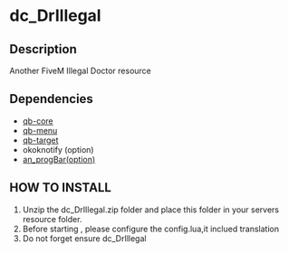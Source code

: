 # dc_DrIllegal

## Description
Another FiveM Illegal Doctor resource


## Dependencies 
  - [qb-core](https://github.com/qbcore-framework/qb-core)
  - [qb-menu](https://github.com/qbcore-framework/qb-menu)
  - [qb-target](https://github.com/qbcore-framework/qb-target)
  - okoknotify (option)
  - [an_progBar(option)](https://github.com/aymannajim/an_progBar)

## HOW TO INSTALL
1. Unzip the dc_DrIllegal.zip folder and place this folder in your servers resource folder.
2. Before starting , please configure the config.lua,it inclued translation 
3. Do not forget ensure dc_DrIllegal
